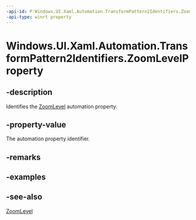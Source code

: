 ```yaml
---
-api-id: P:Windows.UI.Xaml.Automation.TransformPattern2Identifiers.ZoomLevelProperty
-api-type: winrt property
---
```


<!-- Property syntax
public Windows.UI.Xaml.Automation.AutomationProperty ZoomLevelProperty { get; }
-->

# Windows.UI.Xaml.Automation.TransformPattern2Identifiers.ZoomLevelProperty

## -description
Identifies the [ZoomLevel](../windows.ui.xaml.automation.provider/itransformprovider2_zoomlevel.md) automation property.



## -property-value
The automation property identifier.

## -remarks

## -examples

## -see-also
[ZoomLevel](../windows.ui.xaml.automation.provider/itransformprovider2_zoomlevel.md)

